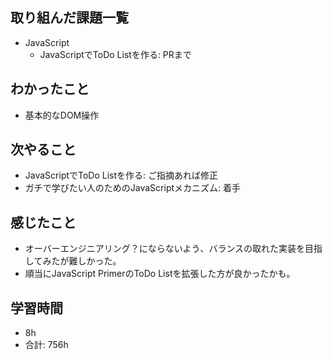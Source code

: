 ## 取り組んだ課題一覧

- JavaScript
    - JavaScriptでToDo Listを作る: PRまで

## わかったこと
- 基本的なDOM操作

## 次やること
- JavaScriptでToDo Listを作る: ご指摘あれば修正
- ガチで学びたい人のためのJavaScriptメカニズム: 着手

## 感じたこと
- オーバーエンジニアリング？にならないよう、バランスの取れた実装を目指してみたが難しかった。
- 順当にJavaScript PrimerのToDo Listを拡張した方が良かったかも。
## 学習時間

- 8h
- 合計: 756h
